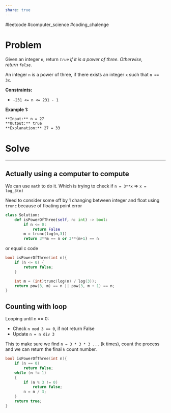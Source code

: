 ```yaml
---
share: true
---
```

#leetcode #computer_science #coding_chalenge

# Problem

Given an integer `n`, return _`true` if it is a power of three. Otherwise, return `false`_.

An integer `n` is a power of three, if there exists an integer `x` such that `n == 3x`.

**Constraints:**

- `-231 <= n <= 231 - 1`

**Example 1:**
```markdown
**Input:** n = 27
**Output:** true
**Explanation:** 27 = 33
```

# Solve
---
## Actually using a computer to compute 

We can use `math` to do it. Which is trying to check if `n = 3**x`  => `x = log_3(n)`

Need to consider some off by 1 changing between integer and float using `trunc` because of floating point error

```python
class Solution:
    def isPowerOfThree(self, n: int) -> bool:
        if n <= 0:
            return False
        m = trunc(log(n,3))
        return 3**m == n or 3**(m+1) == n
```

or equal c code
```c
bool isPowerOfThree(int n){
    if (n <= 0) {
        return false;
    }

    int m = (int)trunc(log(n) / log(3));
    return pow(3, m) == n || pow(3, m + 1) == n;
}
```

## Counting with loop
Looping until n == 0:
- Check `n mod 3 == 0`, if not return False
- Update `n = n div 3`

This to make sure we find  `n = 3 * 3 * 3 ...` (k times), count the process and we can return the final `k` count number.

```c
bool isPowerOfThree(int n){
    if (n == 0)
        return false;
    while (n != 1)
    {
        if (n % 3 != 0)
            return false;
        n = n / 3;
    }
    return true;
}
```
